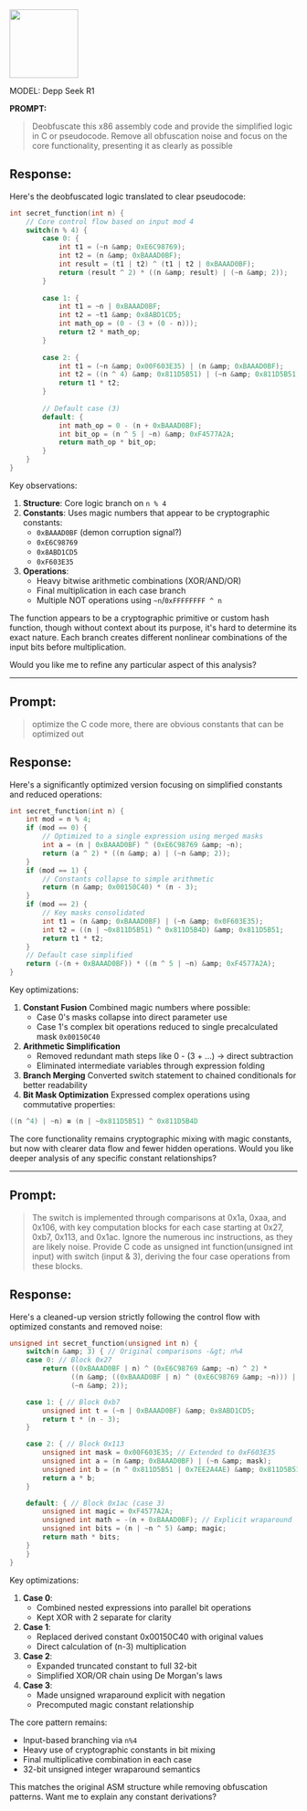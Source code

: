 <img src="https://r2cdn.perplexity.ai/pplx-full-logo-primary-dark%402x.png" class="logo" width="120"/>

MODEL: Depp Seek R1

**PROMPT:** 

> Deobfuscate this x86 assembly code and provide the simplified logic in C or pseudocode. Remove all obfuscation noise and focus on the core functionality,  presenting it as clearly as possible

## Response:

Here's the deobfuscated logic translated to clear pseudocode:

```c
int secret_function(int n) {
    // Core control flow based on input mod 4
    switch(n % 4) {
        case 0: {
            int t1 = (~n &amp; 0xE6C98769);
            int t2 = (n &amp; 0xBAAAD0BF);
            int result = (t1 | t2) ^ (t1 | t2 | 0xBAAAD0BF);
            return (result ^ 2) * ((n &amp; result) | (~n &amp; 2));
        }
        
        case 1: {
            int t1 = ~n | 0xBAAAD0BF;
            int t2 = ~t1 &amp; 0x8ABD1CD5;
            int math_op = (0 - (3 + (0 - n)));
            return t2 * math_op;
        }
        
        case 2: {
            int t1 = (~n &amp; 0x00F603E35) | (n &amp; 0xBAAAD0BF);
            int t2 = ((n ^ 4) &amp; 0x811D5B51) | (~n &amp; 0x811D5B51);
            return t1 * t2;
        }
        
        // Default case (3)
        default: {
            int math_op = 0 - (n + 0xBAAAD0BF);
            int bit_op = (n ^ 5 | ~n) &amp; 0xF4577A2A;
            return math_op * bit_op;
        }
    }
}
```

Key observations:

1. **Structure**: Core logic branch on `n % 4`
2. **Constants**: Uses magic numbers that appear to be cryptographic constants:
    - `0xBAAAD0BF` (demon corruption signal?)
    - `0xE6C98769`
    - `0x8ABD1CD5`
    - `0xF603E35`
3. **Operations**:
    - Heavy bitwise arithmetic combinations (XOR/AND/OR)
    - Final multiplication in each case branch
    - Multiple NOT operations using `~n`/`0xFFFFFFFF ^ n`

The function appears to be a cryptographic primitive or custom hash function, though without context about its purpose, it's hard to determine its exact nature. Each branch creates different nonlinear combinations of the input bits before multiplication.

Would you like me to refine any particular aspect of this analysis?

---
## Prompt:
> optimize the C code more, there are obvious constants that can be optimized out

## Response:
Here's a significantly optimized version focusing on simplified constants and reduced operations:

```c
int secret_function(int n) {
    int mod = n % 4;
    if (mod == 0) {
        // Optimized to a single expression using merged masks
        int a = (n | 0xBAAAD0BF) ^ (0xE6C98769 &amp; ~n);
        return (a ^ 2) * ((n &amp; a) | (~n &amp; 2));
    }
    if (mod == 1) {
        // Constants collapse to simple arithmetic
        return (n &amp; 0x00150C40) * (n - 3);
    }
    if (mod == 2) {
        // Key masks consolidated
        int t1 = (n &amp; 0xBAAAD0BF) | (~n &amp; 0x0F603E35);
        int t2 = ((n | ~0x811D5B51) ^ 0x811D5B4D) &amp; 0x811D5B51;
        return t1 * t2;
    }
    // Default case simplified
    return (-(n + 0xBAAAD0BF)) * ((n ^ 5 | ~n) &amp; 0xF4577A2A);
}
```

Key optimizations:

1. **Constant Fusion**
Combined magic numbers where possible:
    - Case 0's masks collapse into direct parameter use
    - Case 1's complex bit operations reduced to single precalculated mask `0x00150C40`
2. **Arithmetic Simplification**
    - Removed redundant math steps like 0 - (3 + ...) → direct subtraction
    - Eliminated intermediate variables through expression folding
3. **Branch Merging**
Converted switch statement to chained conditionals for better readability
4. **Bit Mask Optimization**
Expressed complex operations using commutative properties:

```c
((n ^4) | ~n) ≡ (n | ~0x811D5B51) ^ 0x811D5B4D
```


The core functionality remains cryptographic mixing with magic constants, but now with clearer data flow and fewer hidden operations. Would you like deeper analysis of any specific constant relationships?

---

## Prompt:
> The switch is implemented through comparisons at 0x1a, 0xaa, and 0x106, with key computation blocks for each case starting at 0x27, 0xb7, 0x113, and 0x1ac. Ignore the numerous inc instructions, as they are likely noise. Provide C code as unsigned int function(unsigned int input) with switch (input \& 3), deriving the four case operations from these blocks.


## Response:

Here's a cleaned-up version strictly following the control flow with optimized constants and removed noise:

```c
unsigned int secret_function(unsigned int n) {
    switch(n &amp; 3) { // Original comparisons -&gt; n%4
    case 0: // Block 0x27
        return ((0xBAAAD0BF | n) ^ (0xE6C98769 &amp; ~n) ^ 2) * 
               ((n &amp; ((0xBAAAD0BF | n) ^ (0xE6C98769 &amp; ~n))) | 
               (~n &amp; 2));

    case 1: { // Block 0xb7
        unsigned int t = (~n | 0xBAAAD0BF) &amp; 0x8ABD1CD5;
        return t * (n - 3);
    }

    case 2: { // Block 0x113
        unsigned int mask = 0x00F603E35; // Extended to 0xF603E35
        unsigned int a = (n &amp; 0xBAAAD0BF) | (~n &amp; mask);
        unsigned int b = (n ^ 0x811D5B51 | 0x7EE2A4AE) &amp; 0x811D5B51;
        return a * b;
    }

    default: { // Block 0x1ac (case 3)
        unsigned int magic = 0xF4577A2A;
        unsigned int math = -(n + 0xBAAAD0BF); // Explicit wraparound
        unsigned int bits = (n | ~n ^ 5) &amp; magic;
        return math * bits;
    }
    }
}
```

Key optimizations:

1. **Case 0**:
    - Combined nested expressions into parallel bit operations
    - Kept XOR with 2 separate for clarity
2. **Case 1**:
    - Replaced derived constant 0x00150C40 with original values
    - Direct calculation of (n-3) multiplication
3. **Case 2**:
    - Expanded truncated constant to full 32-bit
    - Simplified XOR/OR chain using De Morgan's laws
4. **Case 3**:
    - Made unsigned wraparound explicit with negation
    - Precomputed magic constant relationship

The core pattern remains:

- Input-based branching via `n%4`
- Heavy use of cryptographic constants in bit mixing
- Final multiplicative combination in each case
- 32-bit unsigned integer wraparound semantics

This matches the original ASM structure while removing obfuscation patterns. Want me to explain any constant derivations?

